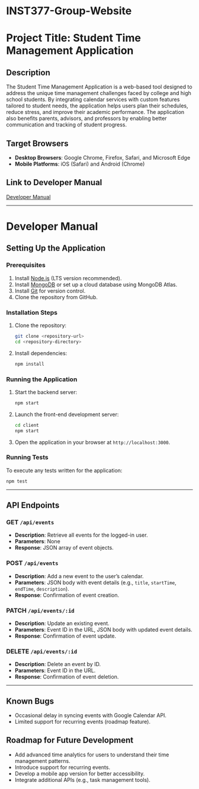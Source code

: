 # INST377-Group-Website

# Project Title: Student Time Management Application

## Description
The Student Time Management Application is a web-based tool designed to address the unique time management challenges faced by college and high school students. By integrating calendar services with custom features tailored to student needs, the application helps users plan their schedules, reduce stress, and improve their academic performance. The application also benefits parents, advisors, and professors by enabling better communication and tracking of student progress.

## Target Browsers
- **Desktop Browsers**: Google Chrome, Firefox, Safari, and Microsoft Edge
- **Mobile Platforms**: iOS (Safari) and Android (Chrome)

## Link to Developer Manual
[Developer Manual](#developer-manual)

---

# Developer Manual

## Setting Up the Application

### Prerequisites
1. Install [Node.js](https://nodejs.org/) (LTS version recommended).
2. Install [MongoDB](https://www.mongodb.com/try/download/community) or set up a cloud database using MongoDB Atlas.
3. Install [Git](https://git-scm.com/) for version control.
4. Clone the repository from GitHub.

### Installation Steps
1. Clone the repository:
   ```bash
   git clone <repository-url>
   cd <repository-directory>
   ```
2. Install dependencies:
   ```bash
   npm install
   ```

### Running the Application
1. Start the backend server:
   ```bash
   npm start
   ```
2. Launch the front-end development server:
   ```bash
   cd client
   npm start
   ```
3. Open the application in your browser at `http://localhost:3000`.

### Running Tests
To execute any tests written for the application:
```bash
npm test
```

---

## API Endpoints

### **GET** `/api/events`
- **Description**: Retrieve all events for the logged-in user.
- **Parameters**: None
- **Response**: JSON array of event objects.

### **POST** `/api/events`
- **Description**: Add a new event to the user’s calendar.
- **Parameters**: JSON body with event details (e.g., `title`, `startTime`, `endTime`, `description`).
- **Response**: Confirmation of event creation.

### **PATCH** `/api/events/:id`
- **Description**: Update an existing event.
- **Parameters**: Event ID in the URL, JSON body with updated event details.
- **Response**: Confirmation of event update.

### **DELETE** `/api/events/:id`
- **Description**: Delete an event by ID.
- **Parameters**: Event ID in the URL.
- **Response**: Confirmation of event deletion.

---

## Known Bugs
- Occasional delay in syncing events with Google Calendar API.
- Limited support for recurring events (roadmap feature).

## Roadmap for Future Development
- Add advanced time analytics for users to understand their time management patterns.
- Introduce support for recurring events.
- Develop a mobile app version for better accessibility.
- Integrate additional APIs (e.g., task management tools).

